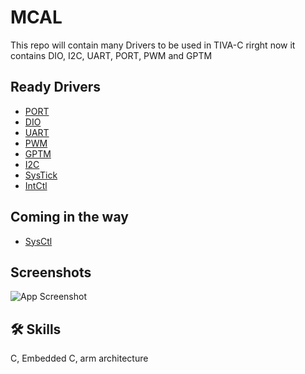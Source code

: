 
# MCAL 

This repo will contain many Drivers to be used in TIVA-C 
rirght now it contains DIO, I2C, UART, PORT, PWM and GPTM
## Ready Drivers
- [PORT](PORT/)
- [DIO](DIO/)
- [UART](UART/)
- [PWM](PWM/)
- [GPTM](GPT/)
- [I2C](I2C/)
- [SysTick](SysTick/)
- [IntCtl](IntCtrl)
## Coming in the way
- [SysCtl](SysCtl/)



## Screenshots

![App Screenshot](https://via.placeholder.com/468x300?text=App+Screenshot+Here)


## 🛠 Skills
C, Embedded C, arm architecture


